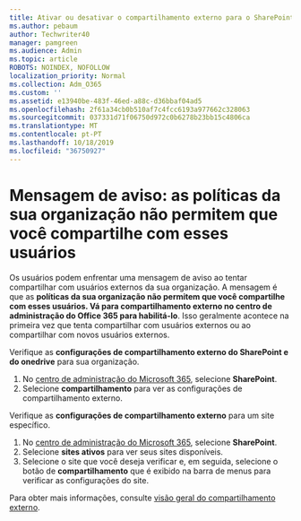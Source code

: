 ```yaml
---
title: Ativar ou desativar o compartilhamento externo para o SharePoint
ms.author: pebaum
author: Techwriter40
manager: pamgreen
ms.audience: Admin
ms.topic: article
ROBOTS: NOINDEX, NOFOLLOW
localization_priority: Normal
ms.collection: Adm_O365
ms.custom: ''
ms.assetid: e13940be-483f-46ed-a88c-d36bbaf04ad5
ms.openlocfilehash: 2f61a34cb0b510af7c4fcc6193a977662c328063
ms.sourcegitcommit: 037331d71f06750d972c0b6278b23bb15c4806ca
ms.translationtype: MT
ms.contentlocale: pt-PT
ms.lasthandoff: 10/18/2019
ms.locfileid: "36750927"
---
```

# <a name="warning-message-your-organizations-policies-dont-allow-you-to-share-with-these-users"></a>Mensagem de aviso: as políticas da sua organização não permitem que você compartilhe com esses usuários

Os usuários podem enfrentar uma mensagem de aviso ao tentar compartilhar com usuários externos da sua organização. A mensagem é que as **políticas da sua organização não permitem que você compartilhe com esses usuários. Vá para compartilhamento externo no centro de administração do Office 365 para habilitá-lo**. Isso geralmente acontece na primeira vez que tenta compartilhar com usuários externos ou ao compartilhar com novos usuários externos.

Verifique as **configurações de compartilhamento externo do SharePoint e do onedrive** para sua organização.

1. No [centro de administração do Microsoft 365](https://admin.microsoft.com/AdminPortal/Home#/homepage">https://admin.microsoft.com/), selecione **SharePoint**.
3. Selecione **compartilhamento** para ver as configurações de compartilhamento externo.

Verifique as **configurações de compartilhamento externo** para um site específico.

1. No [centro de administração do Microsoft 365](https://admin.microsoft.com/AdminPortal/Home#/homepage">https://admin.microsoft.com/), selecione **SharePoint**.
2. Selecione **sites ativos** para ver seus sites disponíveis.
3. Selecione o site que você deseja verificar e, em seguida, selecione o botão de **compartilhamento** que é exibido na barra de menus para verificar as configurações do site.

Para obter mais informações, consulte [visão geral do compartilhamento externo](https://docs.microsoft.com/sharepoint/external-sharing-overview).